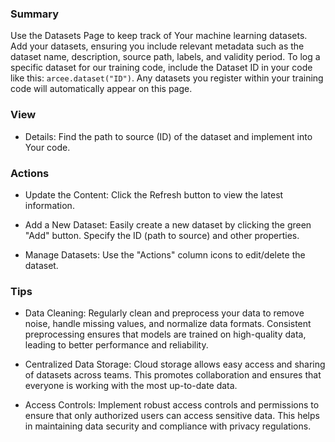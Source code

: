 ### Summary

Use the Datasets Page to keep track of Your machine learning datasets.
Add your datasets, ensuring you include relevant metadata such as the dataset name, description, source path, labels, and validity period. To log a specific dataset for our training code, include the Dataset ID in your code like this: `arcee.dataset("ID")`. Any datasets you register within your training code will automatically appear on this page.

### View

- Details: Find the path to source (ID) of the dataset and implement into Your code.

### Actions

- Update the Content: Click the Refresh button to view the latest information.

- Add a New Dataset: Easily create a new dataset by clicking the green "Add" button. Specify the ID (path to source) and other properties.

- Manage Datasets: Use the "Actions" column icons to edit/delete the dataset.

### Tips

- Data Cleaning: Regularly clean and preprocess your data to remove noise, handle missing values, and normalize data formats. Consistent preprocessing ensures that models are trained on high-quality data, leading to better performance and reliability.

- Centralized Data Storage: Cloud storage allows easy access and sharing of datasets across teams. This promotes collaboration and ensures that everyone is working with the most up-to-date data.

- Access Controls: Implement robust access controls and permissions to ensure that only authorized users can access sensitive data. This helps in maintaining data security and compliance with privacy regulations.